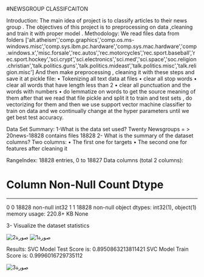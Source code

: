 #NEWSGROUP CLASSIFCAITON

Introduction:
The main idea of project is to classify articles to their news group .
The objectives of this project is to preprocessing on data ,cleaning and train it with proper model .
Methodology:
We read files data from folders ['alt.atheism','comp.graphics','comp.os.ms-windows.misc','comp.sys.ibm.pc.hardware','comp.sys.mac.hardware','comp.windows.x','misc.forsale','rec.autos','rec.motorcycles','rec.sport.baseball','rec.sport.hockey','sci.crypt','sci.electronics','sci.med','sci.space','soc.religion.christian','talk.politics.guns','talk.politics.mideast','talk.politics.misc','talk.religion.misc']
And then make preprocessing , cleaning  it with these steps and save it at pickle file:
•	Tokenizing all text data at files
•	clear all stop words 
•	clear all words that have length less than 2
•	clear all punctuation and the words with numbers
•	do lemmatize on words to get the source meaning of them
after that we read that file pickle and split it to train and test sets , do vectorizing for them and then we use support vector machine classifier to train on data and we continually change at the hyper parameters until we get best test accuracy. 

Data Set Summary:
1-What is the data set used?
Twenty Newsgroups = > 20news-18828 contains files 18828
2- What is the summary of the dataset columns?
Two columns:
•	The first one for targets 
•	The second one for features after cleaning it 

RangeIndex: 18828 entries, 0 to 18827
Data columns (total 2 columns):
 #   Column Non-Null Count Dtype 
---  ------  --------------  ----- 
 0   0       18828 non-null int32 
 1   1       18828 non-null object
dtypes: int32(1), object(1)
memory usage: 220.8+ KB
None

3- Visualize the dataset statistics

![صورة2](https://github.com/abdo6400/newsgroup_using_python/assets/84652350/c05ef1bd-bf55-459d-8418-d85cc6941a8d)
![صورة1](https://github.com/abdo6400/newsgroup_using_python/assets/84652350/79946d68-e10a-4386-8dcc-2cce1a303aab)


Results:
SVC Model Test Score is: 0.8950863213811421
SVC Model Train Score is: 0.9996016729735112

![صورة3](https://github.com/abdo6400/newsgroup_using_python/assets/84652350/0ba89acb-a40c-49ab-b8eb-a1d853e1e1c5)

